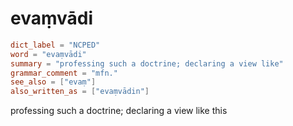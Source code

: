 # evaṃvādi

``` toml
dict_label = "NCPED"
word = "evaṃvādi"
summary = "professing such a doctrine; declaring a view like"
grammar_comment = "mfn."
see_also = ["evaṃ"]
also_written_as = ["evaṃvādin"]
```

professing such a doctrine; declaring a view like this

